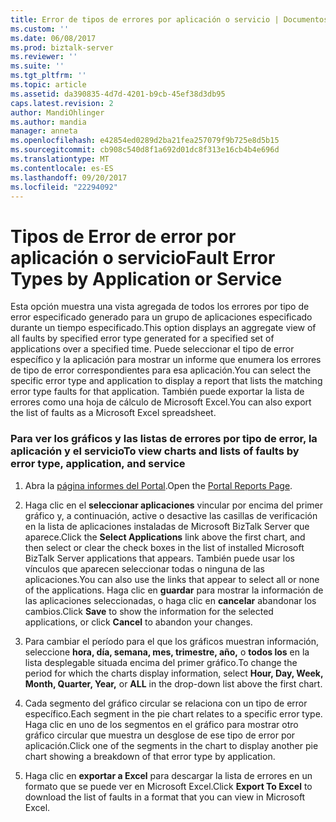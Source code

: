 ```yaml
---
title: Error de tipos de errores por aplicación o servicio | Documentos de Microsoft
ms.custom: ''
ms.date: 06/08/2017
ms.prod: biztalk-server
ms.reviewer: ''
ms.suite: ''
ms.tgt_pltfrm: ''
ms.topic: article
ms.assetid: da390835-4d7d-4201-b9cb-45ef38d3db95
caps.latest.revision: 2
author: MandiOhlinger
ms.author: mandia
manager: anneta
ms.openlocfilehash: e42854ed0289d2ba21fea257079f9b725e8d5b15
ms.sourcegitcommit: cb908c540d8f1a692d01dc8f313e16cb4b4e696d
ms.translationtype: MT
ms.contentlocale: es-ES
ms.lasthandoff: 09/20/2017
ms.locfileid: "22294092"
---
```

# <a name="fault-error-types-by-application-or-service"></a><span data-ttu-id="f8e2a-102">Tipos de Error de error por aplicación o servicio</span><span class="sxs-lookup"><span data-stu-id="f8e2a-102">Fault Error Types by Application or Service</span></span>
<span data-ttu-id="f8e2a-103">Esta opción muestra una vista agregada de todos los errores por tipo de error especificado generado para un grupo de aplicaciones especificado durante un tiempo especificado.</span><span class="sxs-lookup"><span data-stu-id="f8e2a-103">This option displays an aggregate view of all faults by specified error type generated for a specified set of applications over a specified time.</span></span> <span data-ttu-id="f8e2a-104">Puede seleccionar el tipo de error específico y la aplicación para mostrar un informe que enumera los errores de tipo de error correspondientes para esa aplicación.</span><span class="sxs-lookup"><span data-stu-id="f8e2a-104">You can select the specific error type and application to display a report that lists the matching error type faults for that application.</span></span> <span data-ttu-id="f8e2a-105">También puede exportar la lista de errores como una hoja de cálculo de Microsoft Excel.</span><span class="sxs-lookup"><span data-stu-id="f8e2a-105">You can also export the list of faults as a Microsoft Excel spreadsheet.</span></span>  
  
### <a name="to-view-charts-and-lists-of-faults-by-error-type-application-and-service"></a><span data-ttu-id="f8e2a-106">Para ver los gráficos y las listas de errores por tipo de error, la aplicación y el servicio</span><span class="sxs-lookup"><span data-stu-id="f8e2a-106">To view charts and lists of faults by error type, application, and service</span></span>  
  
1.  <span data-ttu-id="f8e2a-107">Abra la [página informes del Portal](../esb-toolkit/portal-reports-page.md).</span><span class="sxs-lookup"><span data-stu-id="f8e2a-107">Open the [Portal Reports Page](../esb-toolkit/portal-reports-page.md).</span></span>  
  
2.  <span data-ttu-id="f8e2a-108">Haga clic en el **seleccionar aplicaciones** vincular por encima del primer gráfico y, a continuación, active o desactive las casillas de verificación en la lista de aplicaciones instaladas de Microsoft BizTalk Server que aparece.</span><span class="sxs-lookup"><span data-stu-id="f8e2a-108">Click the **Select Applications** link above the first chart, and then select or clear the check boxes in the list of installed Microsoft BizTalk Server applications that appears.</span></span> <span data-ttu-id="f8e2a-109">También puede usar los vínculos que aparecen seleccionar todas o ninguna de las aplicaciones.</span><span class="sxs-lookup"><span data-stu-id="f8e2a-109">You can also use the links that appear to select all or none of the applications.</span></span> <span data-ttu-id="f8e2a-110">Haga clic en **guardar** para mostrar la información de las aplicaciones seleccionadas, o haga clic en **cancelar** abandonar los cambios.</span><span class="sxs-lookup"><span data-stu-id="f8e2a-110">Click **Save** to show the information for the selected applications, or click **Cancel** to abandon your changes.</span></span>  
  
3.  <span data-ttu-id="f8e2a-111">Para cambiar el período para el que los gráficos muestran información, seleccione **hora, día, semana, mes, trimestre, año,** o **todos los** en la lista desplegable situada encima del primer gráfico.</span><span class="sxs-lookup"><span data-stu-id="f8e2a-111">To change the period for which the charts display information, select **Hour, Day, Week, Month, Quarter, Year,** or **ALL** in the drop-down list above the first chart.</span></span>  
  
4.  <span data-ttu-id="f8e2a-112">Cada segmento del gráfico circular se relaciona con un tipo de error específico.</span><span class="sxs-lookup"><span data-stu-id="f8e2a-112">Each segment in the pie chart relates to a specific error type.</span></span> <span data-ttu-id="f8e2a-113">Haga clic en uno de los segmentos en el gráfico para mostrar otro gráfico circular que muestra un desglose de ese tipo de error por aplicación.</span><span class="sxs-lookup"><span data-stu-id="f8e2a-113">Click one of the segments in the chart to display another pie chart showing a breakdown of that error type by application.</span></span>  
  
5.  <span data-ttu-id="f8e2a-114">Haga clic en **exportar a Excel** para descargar la lista de errores en un formato que se puede ver en Microsoft Excel.</span><span class="sxs-lookup"><span data-stu-id="f8e2a-114">Click **Export To Excel** to download the list of faults in a format that you can view in Microsoft Excel.</span></span>
